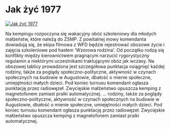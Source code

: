 Jak żyć 1977 
=============
[![Jak żyć 1977 ](http://vidos.pl/images/player.gif)](http://vidos.pl/jak-zyc-1977)

 Na kempingu rozpoczyna się wakacyjny obóz szkoleniowy dla młodych małżeństw, które należą do ZSMP. Z powitalnej mowy komendanta dowiadują się, że ekipa filmowa z WFD będzie rejestrować obozowe życie i zajęcia szkoleniowe pod hasłem 'Wzorowa rodzina'. Od początku rodzą się konflikty między kierownictwem pragnącym narzucić rygorystyczny regulamin a niektórymi uczestnikami traktującymi obóz jak wczasy. Na obozowej tablicy prowadzona jest szczegółowa punktacja osiągnięć każdej rodziny, także za poglądy społeczno-polityczne, aktywność w czynach społecznych na budowie w Augustowie, dbałość o mienie społeczne, umiejętności małych dzieci. Pod koniec turnusu komendant ogłasza punktację przez radiowęzeł. Zwycięskie małżeństwo opuszcza kemping z magnetofonem zamiast pralki automatycznej.  ... rodziny, także za poglądy społeczno-polityczne, aktywność w czynach społecznych na budowie w Augustowie, dbałość o mienie społeczne, umiejętności małych dzieci. Pod koniec turnusu komendant ogłasza punktację przez radiowęzeł. Zwycięskie małżeństwo opuszcza kemping z magnetofonem zamiast pralki automatycznej.
